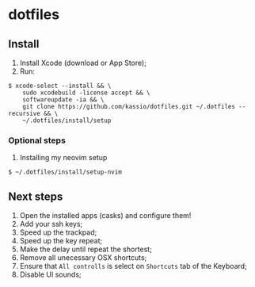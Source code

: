 # dotfiles


## Install

1. Install Xcode (download or App Store);
1. Run:
```console
$ xcode-select --install && \
    sudo xcodebuild -license accept && \
    softwareupdate -ia && \
    git clone https://github.com/kassio/dotfiles.git ~/.dotfiles --recursive && \
    ~/.dotfiles/install/setup
```

### Optional steps

1. Installing my neovim setup
```console
$ ~/.dotfiles/install/setup-nvim
```

## Next steps

1. Open the installed apps (casks) and configure them!
1. Add your ssh keys;
1. Speed up the trackpad;
1. Speed up the key repeat;
1. Make the delay until repeat the shortest;
1. Remove all unecessary OSX shortcuts;
1. Ensure that `All controlls` is select on `Shortcuts` tab of the Keyboard;
1. Disable UI sounds;
